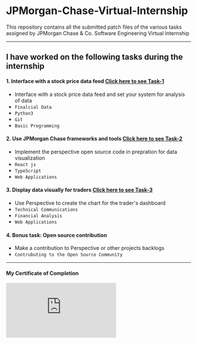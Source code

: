 # JPMorgan-Chase-Virtual-Internship
This repository contains all the submitted patch files of the various tasks assigned by JPMorgan Chase & Co. Software Engineering Virtual Internship

---
## I have worked on the following tasks during the internship
#### 1. Interface with a stock price data feed [Click here to see Task-1](https://github.com/panktishah62/JP-Morgan-Virtual-Internship/tree/main/JPMC-tech-task-1-PY3)
- Interface with a stock price data feed and set your system for analysis of data
- `Finalcial Data` 
- `Python3`
- `Git`
- `Basic Programming`

#### 2. Use JPMorgan Chase frameworks and tools [Click here to see Task-2](https://github.com/panktishah62/JP-Morgan-Virtual-Internship/tree/main/JPMC-tech-task-2-PY3)
- Implement the perspective open source code in prepration for data visualization 
- `React js` 
- `TypeScript`
- `Web Applications`

#### 3. Display data visually for traders [Click here to see Task-3](https://github.com/panktishah62/JP-Morgan-Virtual-Internship/tree/main/JPMC-tech-task-3-PY3)
- Use Perspective to create the chart for the trader's dashboard  
- `Technical Communications` 
- `Financial Analysis`
- `Web Applications`
#### 4. Bonus task: Open source contribution
- Make a contribution to Perspective or other projects backlogs 
- `Contrubuting to the Open Source Community`
---
#### My Certificate of Completion
![New](https://github.com/panktishah62/JP-Morgan-Virtual-Internship/blob/main/JPMC_virtual_certificate.pdf)
